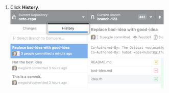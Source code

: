 1. Click **History**.
![The history tab selected in the sidebar](/assets/images/help/desktop/history-tab-in-commit-sidebar.png)
